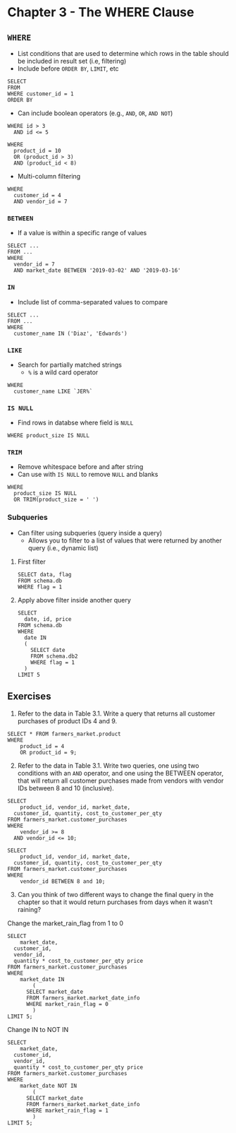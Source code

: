 # Chapter 3 - The WHERE Clause

## `WHERE`

* List conditions that are used to determine which rows in the table should be included 
in result set (i.e, filtering)
* Include before `ORDER BY`, `LIMIT`, etc 

```
SELECT 
FROM 
WHERE customer_id = 1
ORDER BY
```

* Can include boolean operators (e.g., `AND`, `OR`, `AND NOT`)

```
WHERE id > 3 
  AND id <= 5
```

```
WHERE 
  product_id = 10
  OR (product_id > 3)
  AND (product_id < 8)
```

* Multi-column filtering 

```
WHERE 
  customer_id = 4
  AND vendor_id = 7
```

### `BETWEEN`

* If a value is within a specific range of values 

```
SELECT ...
FROM ...
WHERE 
  vendor_id = 7
  AND market_date BETWEEN '2019-03-02' AND '2019-03-16'
```

### `IN`

* Include list of comma-separated values to compare 

```
SELECT ... 
FROM ...
WHERE 
  customer_name IN ('Diaz', 'Edwards')
```

### `LIKE`

* Search for partially matched strings 
    * `%` is a wild card operator 

```
WHERE 
  customer_name LIKE `JER%` 
```

### `IS NULL`

* Find rows in databse where field is `NULL`

```
WHERE product_size IS NULL
```

### `TRIM`

* Remove whitespace before and after string 
* Can use with `IS NULL` to remove `NULL` and blanks 

```
WHERE 
  product_size IS NULL
  OR TRIM(product_size = ' ')
```

### Subqueries 

* Can filter using subqueries (query inside a query)
  * Allows you to filter to a list of values that were returned by another query 
  (i.e., dynamic list)
  
1. First filter  

    ```
    SELECT data, flag 
    FROM schema.db
    WHERE flag = 1
    ```

2. Apply above filter inside another query 

    ```
    SELECT 
      date, id, price 
    FROM schema.db
    WHERE 
      date IN 
      (
        SELECT date 
        FROM schema.db2
        WHERE flag = 1
      )
    LIMIT 5
    ```

## Exercises 

1. Refer to the data in Table 3.1. Write a query that returns all customer purchases 
of product IDs 4 and 9. 

```
SELECT * FROM farmers_market.product
WHERE 
	product_id = 4
    OR product_id = 9;
```

2. Refer to the data in Table 3.1. Write two queries, one using two conditions with 
an `AND` operator, and one using the BETWEEN operator, that will return all customer purchases 
made from vendors with vendor IDs between 8 and 10 (inclusive).

```
SELECT
	product_id, vendor_id, market_date, 
  customer_id, quantity, cost_to_customer_per_qty
FROM farmers_market.customer_purchases
WHERE 
	vendor_id >= 8 
  AND vendor_id <= 10;
```

```
SELECT
	product_id, vendor_id, market_date, 
  customer_id, quantity, cost_to_customer_per_qty
FROM farmers_market.customer_purchases
WHERE 
	vendor_id BETWEEN 8 and 10;
```

3. Can you think of two different ways to change the final query in the chapter 
so that it would return purchases from days when it wasn't raining? 

Change the market_rain_flag from 1 to 0

```
SELECT 
	market_date,
  customer_id, 
  vendor_id, 
  quantity * cost_to_customer_per_qty price 
FROM farmers_market.customer_purchases
WHERE 
	market_date IN 
		(
      SELECT market_date 
      FROM farmers_market.market_date_info 
      WHERE market_rain_flag = 0
		)
LIMIT 5;
```

Change IN to NOT IN 

```
SELECT 
	market_date,
  customer_id, 
  vendor_id, 
  quantity * cost_to_customer_per_qty price 
FROM farmers_market.customer_purchases
WHERE 
	market_date NOT IN 
		(
      SELECT market_date 
      FROM farmers_market.market_date_info 
      WHERE market_rain_flag = 1
		)
LIMIT 5;
```
